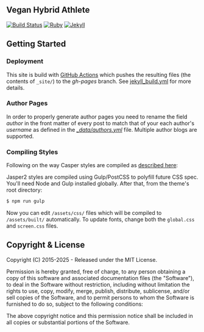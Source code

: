 ## Vegan Hybrid Athlete

[![Build Status](https://github.com/chadhunter/veganhybridathlete.com/actions/workflows/jekyll_build.yml/badge.svg)](https://github.com/jekyllt/jasper2/actions/workflows/jekyll_build.yml)
[![Ruby](https://img.shields.io/badge/ruby-2.6.3-blue.svg?style=flat)](http://travis-ci.org/jekyllt/jasper2)
[![Jekyll](https://img.shields.io/badge/jekyll-3.9.0-blue.svg?style=flat)](http://travis-ci.org/jekyllt/jasper2)

## Getting Started

### Deployment

This site is build with [GitHub Actions](https://github.com/features/actions) which pushes 
the resulting files (the contents of `_site/`) 
to the *gh-pages* branch. See 
[jekyll_build.yml](.github/workflows/jekyll_build.yml) for more details.

### Author Pages

In order to properly generate author pages you need to rename the field *author* in the
front matter of every post to match that of your each author's *username* as defined
in the *[\_data/authors.yml](_data/authors.yml)* file. Multiple author blogs are supported.

### Compiling Styles

Following on the way Casper styles are compiled as [described here](https://github.com/tryghost/casper#development):

Jasper2 styles are compiled using Gulp/PostCSS to polyfill future CSS spec. You'll need Node and Gulp installed globally. After that, from the theme's root directory:

```bash
$ npm run gulp
```

Now you can edit `/assets/css/` files which will be compiled to `/assets/built/` automatically.
To update fonts, change both the `global.css` and `screen.css` files.

## Copyright & License

Copyright (C) 2015-2025 - Released under the MIT License.

Permission is hereby granted, free of charge, to any person obtaining a copy of this software and associated documentation files (the "Software"), to deal in the Software without restriction, including without limitation the rights to use, copy, modify, merge, publish, distribute, sublicense, and/or sell copies of the Software, and to permit persons to whom the Software is furnished to do so, subject to the following conditions:

The above copyright notice and this permission notice shall be included in all copies or substantial portions of the Software.
